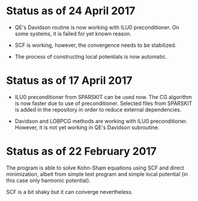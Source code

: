 # Status as of 24 April 2017

- QE's Davidson routine is now working with ILU0 preconditioner.
  On some systems, it is failed for yet known reason.

- SCF is working, however, the convergence needs to be stabilized.

- The process of constructing local potentials is now automatic.

# Status as of 17 April 2017

- ILU0 preconditioner from SPARSKIT can be used now.
  The CG algorithm is now faster due to use of preconditioner.
  Selected files from SPARSKIT is added in the repository
  in order to reduce external dependencies.

- Davidson and LOBPCG methods are working with ILU0 preconditioner.
  However, it is not yet working in QE's Davidson subroutine.

# Status as of 22 February 2017

The program is able to solve Kohn-Sham equations using SCF and direct
minimization, albeit from simple test program and simple local potential
(in this case only harmonic potential).

SCF is a bit shaky but it can converge nevertheless.


